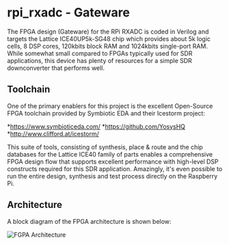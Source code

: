 # rpi_rxadc - Gateware
The FPGA design (Gateware) for the RPi RXADC is coded in Verilog and targets
the Lattice ICE40UP5k-SG48 chip which provides about 5k logic cells, 8 DSP
cores, 120kbits block RAM and 1024kbits single-port RAM. While somewhat small
compared to FPGAs typically used for SDR applications, this device has plenty
of resources for a simple SDR downconverter that performs well.

## Toolchain
One of the primary enablers for this project is the excellent Open-Source
FPGA toolchain provided by Symbiotic EDA and their Icestorm project:

*https://www.symbioticeda.com/
*https://github.com/YosysHQ
*http://www.clifford.at/icestorm/

This suite of tools, consisting of synthesis, place & route and the chip
databases for the Lattice ICE40 family of parts enables a comprehensive FPGA
design flow that supports excellent performance with high-level DSP constructs
required for this SDR application. Amazingly, it's even possible to run the
entire design, synthesis and test process directly on the Raspberry Pi.

## Architecture
A block diagram of the FPGA architecture is shown below:

![FGPA Architecture](https://github.com/emeb/rpi_rxadc/blob/master/documents/fpga_0.png)
